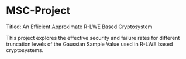 # MSC-Project

Titled: An Efficient Approximate R-LWE Based Cryptosystem

This project explores the effective security and failure rates for different truncation levels of the Gaussian Sample Value used in R-LWE based cryptosystems.
